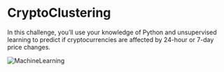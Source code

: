 # CryptoClustering

In this challenge, you’ll use your knowledge of Python and unsupervised learning to predict if cryptocurrencies are affected by 24-hour or 7-day price changes.

![MachineLearning](https://github.com/dthomas0424/CryptoClustering/assets/135156232/ef2695e6-9adb-4f75-8a70-f097421aef00)
